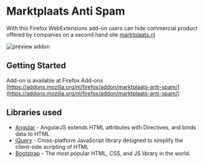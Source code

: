 # Marktplaats Anti Spam

With this Firefox WebExtensions add-on users can hide commercial product offered by companies on a second hand site [marktplaats.nl](marktplaats.nl)

![preview addon](http://bobvanham.nl/public/git/mpas.png)

## Getting Started

Add-on is available at Firefox Add-ons
[https://addons.mozilla.org/nl/firefox/addon/marktplaats-anti-spam/](https://addons.mozilla.org/nl/firefox/addon/marktplaats-anti-spam/)

## Libraries used

* [Angular](https://angularjs.org/) - AngularJS extends HTML attributes with Directives, and binds data to HTML
* [jQuery](https://jquery.com/) - Cross-platform JavaScript library designed to simplify the client-side scripting of HTML
* [Bootstrap](http://getbootstrap.com/) - The most popular HTML, CSS, and JS library in the world.
